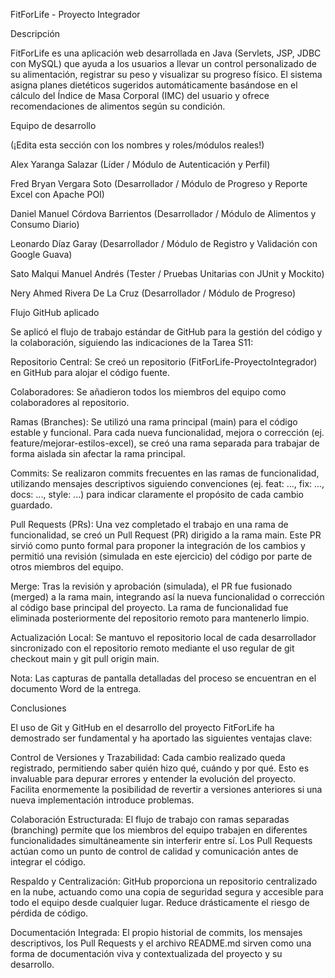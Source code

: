 FitForLife - Proyecto Integrador

Descripción

FitForLife es una aplicación web desarrollada en Java (Servlets, JSP, JDBC con MySQL) que ayuda a los usuarios a llevar un control personalizado de su alimentación, registrar su peso y visualizar su progreso físico. El sistema asigna planes dietéticos sugeridos automáticamente basándose en el cálculo del Índice de Masa Corporal (IMC) del usuario y ofrece recomendaciones de alimentos según su condición.

Equipo de desarrollo

(¡Edita esta sección con los nombres y roles/módulos reales!)

Alex Yaranga Salazar (Líder / Módulo de Autenticación y Perfil)

Fred Bryan Vergara Soto  (Desarrollador / Módulo de Progreso y Reporte Excel con Apache POI)

Daniel Manuel Córdova Barrientos  (Desarrollador / Módulo de Alimentos y Consumo Diario)

Leonardo Díaz Garay (Desarrollador / Módulo de Registro y Validación con Google Guava)

Sato Malqui Manuel Andrés (Tester / Pruebas Unitarias con JUnit y Mockito)

Nery Ahmed Rivera De La Cruz (Desarrollador / Módulo de Progreso)

Flujo GitHub aplicado

Se aplicó el flujo de trabajo estándar de GitHub para la gestión del código y la colaboración, siguiendo las indicaciones de la Tarea S11:

Repositorio Central: Se creó un repositorio (FitForLife-ProyectoIntegrador) en GitHub para alojar el código fuente.

Colaboradores: Se añadieron todos los miembros del equipo como colaboradores al repositorio.

Ramas (Branches): Se utilizó una rama principal (main) para el código estable y funcional. Para cada nueva funcionalidad, mejora o corrección (ej. feature/mejorar-estilos-excel), se creó una rama separada para trabajar de forma aislada sin afectar la rama principal.

Commits: Se realizaron commits frecuentes en las ramas de funcionalidad, utilizando mensajes descriptivos siguiendo convenciones (ej. feat: ..., fix: ..., docs: ..., style: ...) para indicar claramente el propósito de cada cambio guardado.

Pull Requests (PRs): Una vez completado el trabajo en una rama de funcionalidad, se creó un Pull Request (PR) dirigido a la rama main. Este PR sirvió como punto formal para proponer la integración de los cambios y permitió una revisión (simulada en este ejercicio) del código por parte de otros miembros del equipo.

Merge: Tras la revisión y aprobación (simulada), el PR fue fusionado (merged) a la rama main, integrando así la nueva funcionalidad o corrección al código base principal del proyecto. La rama de funcionalidad fue eliminada posteriormente del repositorio remoto para mantenerlo limpio.

Actualización Local: Se mantuvo el repositorio local de cada desarrollador sincronizado con el repositorio remoto mediante el uso regular de git checkout main y git pull origin main.


Nota: Las capturas de pantalla detalladas del proceso se encuentran en el documento Word de la entrega.

Conclusiones

El uso de Git y GitHub en el desarrollo del proyecto FitForLife ha demostrado ser fundamental y ha aportado las siguientes ventajas clave:

Control de Versiones y Trazabilidad: Cada cambio realizado queda registrado, permitiendo saber quién hizo qué, cuándo y por qué. Esto es invaluable para depurar errores y entender la evolución del proyecto. Facilita enormemente la posibilidad de revertir a versiones anteriores si una nueva implementación introduce problemas.

Colaboración Estructurada: El flujo de trabajo con ramas separadas (branching) permite que los miembros del equipo trabajen en diferentes funcionalidades simultáneamente sin interferir entre sí. Los Pull Requests actúan como un punto de control de calidad y comunicación antes de integrar el código.

Respaldo y Centralización: GitHub proporciona un repositorio centralizado en la nube, actuando como una copia de seguridad segura y accesible para todo el equipo desde cualquier lugar. Reduce drásticamente el riesgo de pérdida de código.

Documentación Integrada: El propio historial de commits, los mensajes descriptivos, los Pull Requests y el archivo README.md sirven como una forma de documentación viva y contextualizada del proyecto y su desarrollo.
